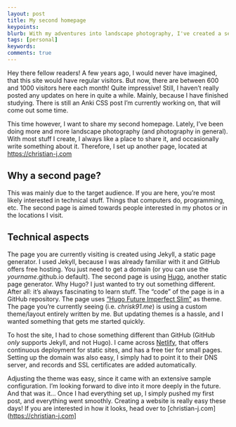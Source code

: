 ```yaml
---
layout: post
title: My second homepage
keypoints: 
blurb: With my adventures into landscape photography, I've created a second homepage for my new hobby. Here are some technical aspects about the site, which you can find at <a href="https://christian-j.com" target="_blank">christian-j.com</a>
tags: [personal]
keywords: 
comments: true
---
```


Hey there fellow readers! A few years ago, I would never have imagined, that this site would have regular visitors. But now, there are between 600 and 1000 visitors here each month! Quite impressive! Still, I haven’t really posted any updates on here in quite a while. Mainly, because I have finished studying. There is still an Anki CSS post I’m currently working on, that will come out some time.

This time however, I want to share my second homepage. Lately, I’ve been doing more and more landscape photography (and photography in general). With most stuff I create, I always like a place to share it, and occasionally write something about it. Therefore, I set up another page, located at https://christian-j.com

## Why a second page?
This was mainly due to the target audience. If you are here, you’re most likely interested in technical stuff. Things that computers do, programming, etc. The second page is aimed towards people interested in my photos or in the locations I visit.

## Technical aspects
The page you are currently visiting is created using Jekyll, a static page generator. I used Jekyll, because I was already familiar with it and GitHub offers free hosting. You just need to get a domain (or you can use the *yourname*.github.io default). The second page is using [Hugo]( https://gohugo.io/), another static page generator. Why Hugo? I just wanted to try out something different. After all: it’s always fascinating to learn stuff.
The “code” of the page is in a GitHub repository. The page uses [“Hugo Future Imperfect Slim”]( https://github.com/pacollins/hugo-future-imperfect-slim) as theme. The page you’re currently seeing (i.e. *chrisk91.me*) is using a custom theme/layout entirely written by me. But updating themes is a hassle, and I wanted something that gets me started quickly.

To host the site, I had to chose something different than GitHub (GitHub _only_ supports Jekyll, and not Hugo). I came across [Netlify](https://www.netlify.com/), that offers continuous deployment for static sites, and has a free tier for small pages. Setting up the domain was also easy, I simply had to point it to their DNS server, and records and SSL certificates are added automatically.

Adjusting the theme was easy, since it came with an extensive sample configuration. I’m looking forward to dive into it more deeply in the future.
And that was it… Once I had everything set up, I simply pushed my first post, and everything went smoothly. Creating a website is really easy these days! If you are interested in how it looks, head over to [christian-j.com](https://christian-j.com]

